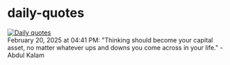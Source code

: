 # daily-quotes
[![Daily quotes](https://github.com/ceepu8/daily-quotes/actions/workflows/daily-quote.yml/badge.svg)](https://github.com/ceepu8/daily-quotes/actions/workflows/daily-quote.yml)<br/>
February 20, 2025 at 04:41 PM: "Thinking should become your capital asset, no matter whatever ups and downs you come across in your life." - Abdul Kalam
